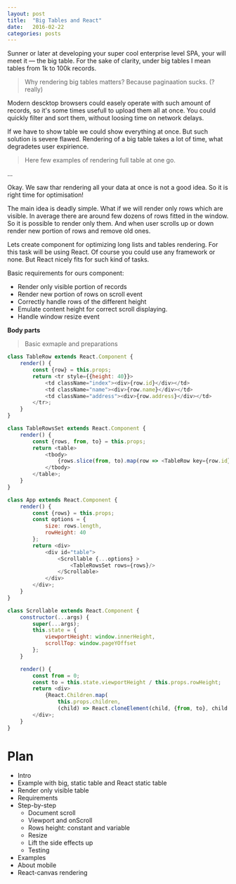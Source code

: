 ```yaml
---
layout: post
title:  "Big Tables and React"
date:   2016-02-22
categories: posts
---
```


Sunner or later at developing your super cool enterprise level SPA, your will meet it — the big table. For the sake of clarity, under big tables I mean tables from 1k to 100k records.

> Why rendering big tables matters? Because paginaation sucks. (? really)

Modern descktop browsers could easely operate with such amount of records, so it's some times usefull to upload them all at once. You could quickly filter and sort them, without loosing time on network delays.

If we have to show table we could show everything at once. But such solution is
severe flawed. Rendering of a big table takes a lot of time, what degradetes user expirience.

> Here few examples of rendering full table at one go.

...

Okay. We saw thar rendering all your data at once is not a good idea. So it is right time for optimisation!

The main idea is deadly simple. What if we will render only rows which are visible. In average there are around few dozens of rows fitted in the window. So it is possible to render only them. And when user scrolls up or down render new portion of rows and remove old ones.

Lets create component for optimizing long lists and tables rendering. For this task will be using React. Of course you could use any framework or none. But React nicely fits for such kind of tasks.

Basic requirements for ours component:

* Render only visible portion of records
* Render new portion of rows on scroll event
* Correctly handle rows of the different height
* Emulate content height for correct scroll displaying.
* Handle window resize event

**Body parts**

> Basic exmaple and preparations

```javascript
class TableRow extends React.Component {
    render() {
        const {row} = this.props;
        return <tr style={{height: 40}}>
            <td className="index"><div>{row.id}</div></td>
            <td className="name"><div>{row.name}</div></td>
            <td className="address"><div>{row.address}</div></td>
        </tr>;
    }
}
```

```javascript
class TableRowsSet extends React.Component {
    render() {
        const {rows, from, to} = this.props;
        return <table>
            <tbody>
                {rows.slice(from, to).map(row => <TableRow key={row.id} row={row}/>)}
            </tbody>
        </table>;
    }
}
```

```javascript
class App extends React.Component {
    render() {
        const {rows} = this.props;
        const options = {
            size: rows.length,
            rowHeight: 40
        };
        return <div>
            <div id="table">
                <Scrollable {...options} >
                    <TableRowsSet rows={rows}/>
                </Scrollable>
            </div>
        </div>;
    }
}
```

```javascript
class Scrollable extends React.Component {
    constructor(...args) {
        super(...args);
        this.state = {
            viewportHeight: window.innerHeight,
            scrollTop: window.pageYOffset
        };
    }

    render() {
        const from = 0;
        const to = this.state.viewportHeight / this.props.rowHeight;
        return <div>
            {React.Children.map(
                this.props.children,
                (child) => React.cloneElement(child, {from, to}, child.props.children))}
        </div>;
    }
}
```
<!--
**Nasty scroll**

> intro to events section

The sad truth is, that messing with the scroll in the browser is almost always painful. There are two ways to handle scroll. First is `scroll` event and the second one is `wheel`, `mousewheel` (and ancient `MozMousePixelScroll`, `DOMMouseScroll`) events.

Scroll event fired when you scroll content in window or in div element with `overflow: scroll | auto` when the content height longer than container. It could be triggered by any means (arrow keys, scrollbar, mouse wheel or touch pad). It has only one drawback — you cannot cancel it!

This leads to very unplesant case. When you have a window with scroll and some element with its own scroll. Then when you scroll element container down the scroll event will be fired on window and it begin scrolls too.

> example with scroll in scroll.

And you cannot do anythig with it.

Wheel event and all his non-standard relatives behaves differently. It fires when ever the user uses the mouse wheel or trackpad. The page does not have to scroll in order to fire this event. So you cold implement completly custom scroll if you want...

> * write more about scroll events

[See more about scroll events in...](https://github.com/facebook/fixed-data-table/blob/cf28c0e78a3859c9a6e5d94fc84912e28d64f62a/src/vendor_upstream/dom/normalizeWheel.js)
 -->

# Plan

* Intro
* Example with big, static table and React static table
* Render only visible table
* Requirements
* Step-by-step
    * Document scroll
    * Viewport and onScroll
    * Rows height: constant and variable
    * Resize
    * Lift the side effects up
    * Testing
* Examples
* About mobile
* React-canvas rendering

<!--more-->

<div>
<!-- <iframe class="" id="" src="http://jsbin.com/gusecep/2/edit?js,output" style="border: 1px solid rgb(170, 170, 170); width: 100%; min-height: 600px; height: 38px;"></iframe> -->
</div>


